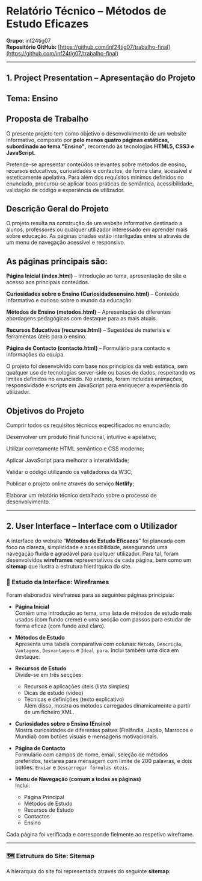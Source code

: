 # Relatório Técnico – Métodos de Estudo Eficazes

**Grupo:** inf24tig07  
**Repositório GitHub:** [https://github.com/inf24tig07/trabalho-final](https://github.com/inf24tig07/trabalho-final)  


---

## 1. Project Presentation – Apresentação do Projeto

## Tema: Ensino
## Proposta de Trabalho

O presente projeto tem como objetivo o desenvolvimento de um website informativo, composto por **pelo menos quatro páginas estáticas, subordinado ao tema "Ensino"**, recorrendo às tecnologias **HTML5, CSS3 e JavaScript**.

Pretende-se apresentar conteúdos relevantes sobre métodos de ensino, recursos educativos, curiosidades e contactos, de forma clara, acessível e esteticamente apelativa. Para além dos requisitos mínimos definidos no enunciado, procurou-se aplicar boas práticas de semântica, acessibilidade, validação de código e experiência de utilizador.

## Descrição Geral do Projeto

O projeto resulta na construção de um website informativo destinado a alunos, professores ou qualquer utilizador interessado em aprender mais sobre educação. As páginas criadas estão interligadas entre si através de um menu de navegação acessível e responsivo.

 ## As páginas principais são:

 **Página Inicial (index.html)** – Introdução ao tema, apresentação do site e acesso aos principais conteúdos.

**Curiosidades sobre o Ensino (Curiosidadesensino.html)** – Conteúdo informativo e curioso sobre o mundo da educação.

**Métodos de Ensino (metodos.html)** – Apresentação de diferentes abordagens pedagógicas com destaque para as mais atuais.

**Recursos Educativos (recursos.html)** – Sugestões de materiais e ferramentas úteis para o ensino.

**Página de Contacto (contacto.html)** – Formulário para contacto e informações da equipa.

O projeto foi desenvolvido com base nos princípios da web estática, sem qualquer uso de tecnologias server-side ou bases de dados, respeitando os limites definidos no enunciado. No entanto, foram incluídas animações, responsividade e scripts em JavaScript para enriquecer a experiência do utilizador.

## Objetivos do Projeto
Cumprir todos os requisitos técnicos especificados no enunciado;

Desenvolver um produto final funcional, intuitivo e apelativo;

Utilizar corretamente HTML semântico e CSS moderno;

Aplicar JavaScript para melhorar a interatividade;

Validar o código utilizando os validadores da W3C;

Publicar o projeto online através do serviço **Netlify**;

Elaborar um relatório técnico detalhado sobre o processo de desenvolvimento.

---

## 2. User Interface – Interface com o Utilizador

A interface do website “**Métodos de Estudo Eficazes**” foi planeada com foco na clareza, simplicidade e acessibilidade, assegurando uma navegação fluída e agradável para qualquer utilizador. Para tal, foram desenvolvidos **wireframes** representativos de cada página, bem como um **sitemap** que ilustra a estrutura hierárquica do site.

### :pushpin: Estudo da Interface: Wireframes

Foram elaborados wireframes para as seguintes páginas principais:

- **Página Inicial**  
  Contém uma introdução ao tema, uma lista de métodos de estudo mais usados (com fundo creme) e uma secção com passos para estudar de forma eficaz (com fundo azul claro).
  

- **Métodos de Estudo**  
  Apresenta uma tabela comparativa com colunas: `Método`, `Descrição`, `Vantagens`, `Desvantagens` e `Ideal para`. Inclui também uma dica em destaque.

- **Recursos de Estudo**  
  Divide-se em três secções:  
  - Recursos e aplicações úteis (lista simples)  
  - Dicas de estudo (vídeo)  
  - Técnicas e definições (texto explicativo)  
  Além disso, mostra os métodos carregados dinamicamente a partir de um ficheiro XML.

- **Curiosidades sobre o Ensino (Ensino)**  
  Mostra curiosidades de diferentes países (Finlândia, Japão, Marrocos e Mundial) com botões visuais e mensagens motivacionais.

- **Página de Contacto**  
  Formulário com campos de nome, email, seleção de métodos preferidos, textarea para mensagem com limite de 200 palavras, e dois botões: `Enviar` e `Descarregar fórmulas úteis`.

- **Menu de Navegação (comum a todas as páginas)**  
  Inclui:  
  - Página Principal  
  - Métodos de Estudo  
  - Recursos de Estudo  
  - Contactos  
  - Ensino

Cada página foi verificada e corresponde fielmente ao respetivo wireframe.

---

### 🗺️ Estrutura do Site: Sitemap

A hierarquia do site foi representada através do seguinte **sitemap**:





